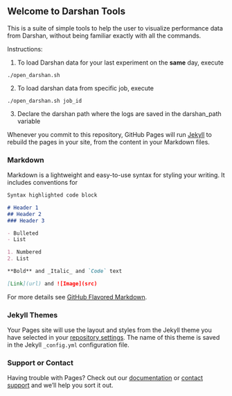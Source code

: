 ## Welcome to Darshan Tools

This is a suite of simple tools to help the user to visualize performance data from Darshan, without being familiar exactly with all the commands.

Instructions:

1. To load Darshan data for your last experiment on the **same** day, execute 

```
./open_darshan.sh
```
2. To load darshan data from specific job, execute 

```
./open_darshan.sh job_id
```
3. Declare the darshan path where the logs are saved in the darshan_path variable



Whenever you commit to this repository, GitHub Pages will run [Jekyll](https://jekyllrb.com/) to rebuild the pages in your site, from the content in your Markdown files.

### Markdown

Markdown is a lightweight and easy-to-use syntax for styling your writing. It includes conventions for

```markdown
Syntax highlighted code block

# Header 1
## Header 2
### Header 3

- Bulleted
- List

1. Numbered
2. List

**Bold** and _Italic_ and `Code` text

[Link](url) and ![Image](src)
```

For more details see [GitHub Flavored Markdown](https://guides.github.com/features/mastering-markdown/).

### Jekyll Themes

Your Pages site will use the layout and styles from the Jekyll theme you have selected in your [repository settings](https://github.com/gmarkomanolis/darshan_tools/settings). The name of this theme is saved in the Jekyll `_config.yml` configuration file.

### Support or Contact

Having trouble with Pages? Check out our [documentation](https://help.github.com/categories/github-pages-basics/) or [contact support](https://github.com/contact) and we’ll help you sort it out.
